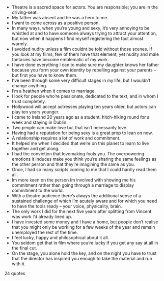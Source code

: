  - Theatre is a sacred space for actors. You are responsible; you are in the driving-seat.
 - My father was absent and he was a hero to me.
 - I want to come across as a positive person.
 - In many ways, when you’re young and sexy, it’s very annoying to be whistled at and to have someone always trying to attract your attention, but now when it happens I find myself registering the fact almost warmly.
 - I avoided nudity unless a film couldnt be told without those scenes. If you look at my films, few of them have that element, yet nudity and male fantasies have become emblematic of my work.
 - I have done everything I can to make sure my daughter knows her father because you form your own identity by rebelling against your parents – but first you have to know them.
 - I’ve been through some very difficult stages in my life, but I wouldn’t change anything.
 - I’m a heathen when it comes to marriage.
 - I look for people who’re passionate, dedicated to the text, and in whom I trust completely.
 - Hollywood will accept actresses playing ten years older, but actors can play ten years younger.
 - I came to Ireland 20 years ago as a student, hitch-hiking round for a week and staying in Dublin.
 - Two people can make love but that isn’t necessarily love.
 - Having had a reputation for being sexy is a great prop to lean on now.
 - A relationship requires a lot of work and commitment.
 - It helped me when I decided that we’re on this planet to learn to live together and get along.
 - I had the conviction that lovemaking fools you. The overpowering emotions it induces make you think you’re sharing the same feelings as the other person and that they’re imagining the same as you.
 - Once, I had so many scripts coming to me that I could hardly read them all.
 - Im more keen on the person Im involved with showing me his commitment rather than going through a marriage to display commitment to the world.
 - With a theatre audience there’s always the additional sense of a sustained challenge of which I’m acutely aware and for which you need to have the tools ready – your voice, physicality, brain.
 - The only work I did for the next five years after splitting from Vincent was work I’d already lined up.
 - I have invested some money and I have a home, but people don’t realise that you might only be working for a few weeks of the year and remain unemployed the rest of the time.
 - I feel lucky, happy and philosophical about it all.
 - You seldom get that in film where you’re lucky if you get any say at all in the final cut.
 - On the stage, you alone hold the key, and on the night you have to trust that the director has inspired you enough to take the material and run with it.

24 quotes